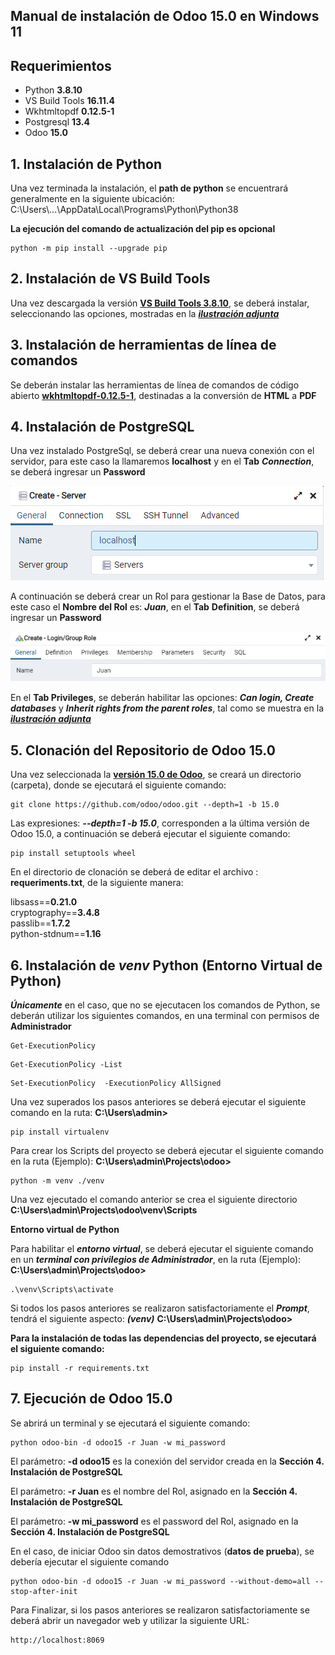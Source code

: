 ## Manual de instalación de Odoo 15.0 en Windows 11

## Requerimientos   

 - Python **3.8.10**        
 - VS Build Tools **16.11.4** 
 - Wkhtmltopdf **0.12.5-1**
 - Postgresql **13.4**     
 - Odoo **15.0**           


## 1. Instalación de Python

Una vez terminada la instalación, el **path de python** se encuentrará generalmente en la siguiente ubicación: C:\Users\\...\AppData\Local\Programs\Python\Python38

**La ejecución del comando de actualización del pip es opcional** 
```
python -m pip install --upgrade pip 
```

## 2. Instalación de VS Build Tools 

Una vez descargada la versión [**VS Build Tools 3.8.10**](https://visualstudio.microsoft.com/es/downloads/), se deberá instalar, seleccionando las opciones, mostradas en la [***ilustración adjunta***](images/library_.png)  



## 3. Instalación de herramientas de línea de comandos

Se deberán instalar las herramientas de línea de comandos de código abierto [**wkhtmltopdf-0.12.5-1**](https://github.com/wkhtmltopdf/wkhtmltopdf/releases/tag/0.12.5), destinadas a la conversión de **HTML** a **PDF** 

## 4. Instalación de PostgreSQL

Una vez instalado PostgreSql, se deberá crear una nueva conexión con el servidor, para este caso la llamaremos **localhost** y en el **Tab** ***Connection***, se deberá ingresar un **Password**  

![img.png](images/i_post_2.png)

A continuación se deberá crear un Rol para gestionar la Base de Datos, para este caso el **Nombre del Rol** es: ***Juan***, en el **Tab** **Definition**, se deberá ingresar un **Password**

![img.png](images/i_post_5.png)

En el **Tab Privileges**, se deberán habilitar las opciones: ***Can login, Create databases*** y ***Inherit rights from the parent roles***, tal como se muestra en la [***ilustración adjunta***](images/i_post__7.png)

## 5. Clonación del Repositorio de Odoo 15.0 

Una vez seleccionada la [**versión 15.0 de Odoo**](https://github.com/odoo/odoo/tree/15.0), se creará un directorio (carpeta), donde se ejecutará el siguiente comando: 
```
git clone https://github.com/odoo/odoo.git --depth=1 -b 15.0 
```
Las expresiones: ***--depth=1 -b 15.0***, corresponden a la última versión de Odoo 15.0, a continuación se deberá ejecutar el siguiente comando:
```
pip install setuptools wheel
```
En el directorio de clonación se deberá de editar el archivo : **requeriments.txt**, de la siguiente manera: <br>

libsass==**0.21.0** <br>
cryptography==**3.4.8** <br>
passlib==**1.7.2** <br>
python-stdnum==**1.16** <br>

## 6. Instalación de ***venv*** Python (Entorno Virtual de Python) 

***Únicamente*** en el caso, que no se ejecutacen los comandos de Python, se deberán utilizar los siguientes comandos, en una terminal con permisos de **Administrador**
```
Get-ExecutionPolicy
```
```
Get-ExecutionPolicy -List
```
```
Set-ExecutionPolicy  -ExecutionPolicy AllSigned
```
Una vez superados los pasos anteriores se deberá ejecutar el siguiente comando en la ruta: **C:\Users\admin>**
```
pip install virtualenv
```
Para crear los Scripts del proyecto se deberá ejecutar el siguiente comando en la ruta (Ejemplo): **C:\Users\admin\Projects\odoo>** 
```
python -m venv ./venv
```
Una vez ejecutado el comando anterior se crea el siguiente directorio **C:\Users\admin\Projects\odoo\venv\Scripts**

**Entorno virtual de Python**

Para habilitar el ***entorno virtual***, se deberá ejecutar el siguiente comando en un ***terminal con privilegios de Administrador***, en  la ruta (Ejemplo): **C:\Users\admin\Projects\odoo>**
```
.\venv\Scripts\activate
```
Si todos los pasos anteriores se realizaron satisfactoriamente el ***Prompt***, tendrá el siguiente aspecto: ***(venv)*** **C:\Users\admin\Projects\odoo>**

**Para la instalación de todas las dependencias del proyecto, se ejecutará el siguiente comando:**
```
pip install -r requirements.txt
```

## 7. Ejecución de Odoo 15.0

Se abrirá un terminal y se ejecutará el siguiente comando:

```
python odoo-bin -d odoo15 -r Juan -w mi_password
```

El parámetro: **-d odoo15** es la conexión del servidor creada en la **Sección 4. Instalación de PostgreSQL**

El parámetro: **-r Juan** es el nombre del Rol, asignado en la **Sección 4. Instalación de PostgreSQL**

El parámetro: **-w mi_password** es el password del Rol, asignado en la **Sección 4. Instalación de PostgreSQL**

En el caso, de iniciar Odoo sin datos demostrativos (**datos de prueba**), se debería ejecutar el siguiente comando

```
python odoo-bin -d odoo15 -r Juan -w mi_password --without-demo=all --stop-after-init
```

Para Finalizar, si los pasos anteriores se realizaron satisfactoriamente se deberá abrir un navegador web y utilizar la siguiente URL:
```
http://localhost:8069
```